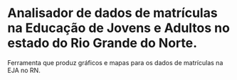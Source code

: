 # Analisador de dados de matrículas na Educação de Jovens e Adultos no estado do Rio Grande do Norte.

Ferramenta que produz gráficos e mapas para os dados de matrículas na EJA no RN.
